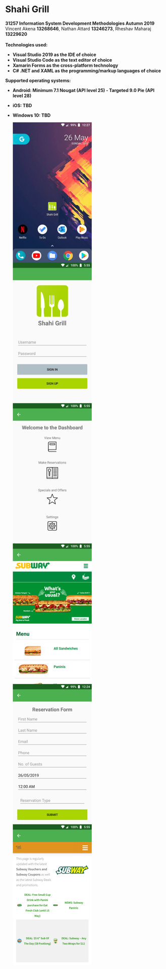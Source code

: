 # Shahi Grill
<b>31257 Information System Development Methodologies Autumn 2019</b> <br>
Vincent Akena <b>13268646</b>, Nathan Attard <b>13246273</b>, Rheshav Maharaj <b>13229620</b> <br><br>
<b>Technologies used:
- <b>Visual Studio 2019</b> as the IDE of choice
- <b>Visual Studio Code</b> as the text editor of choice
- <b>Xamarin Forms</b> as the cross-platform technology
- <b>C# .NET and XAML</b> as the programming/markup languages of choice

<b>Supported operating systems:
- <b>Android:</b> Minimum 7.1 Nougat (API level 25) - </b> Targeted 9.0 Pie (API level 28)
- <b>iOS:</b> TBD
- <b>Windows 10:</b> TBD

  <img src="Screenshots/newhome.png" width="250" align="left"/>
  <img src="Screenshots/home.png" width="250" align="left"/> 
  <img src="Screenshots/dashboard.png" width="250" align="left"/>

  <img src="Screenshots/menu.png" width="250" align="left"/> 
  <img src="Screenshots/newres.png" width="250" align="left"/> 
  <img src="Screenshots/specials.png" width="250" align="left"/>

